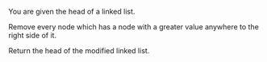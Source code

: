 You are given the head of a linked list.

Remove every node which has a node with a greater value anywhere to the right side of it.

Return the head of the modified linked list.